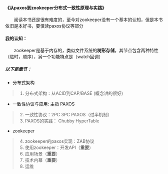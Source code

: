 #### 《从paxos到zookeeper分布式一致性原理与实践》  
&emsp;&emsp;阅读本书还是很有难度的，至今对zookeeper没有一个基本的认知，但是本书依旧是本好书，要慎读paxos协议等部分  
#### 我的认知：
&emsp;&emsp;zookeeper是基于内存的，类似文件系统的<B>树形存储</B>，其节点包含两种特性（临时，顺序），另一个功能特点是（watch回调）  
##### 以下是章节：
+ 分布式架构  
> 1. 分布式架构：从ACID到CAP/BASE (概念讲的很好)  
+ 一致性协议与应用: 主指 PAXOS
> 2. 一致性协议：2PC 3PC PAXOS（过半机制）  
> 3. PAXOS的实践： Chubby HyperTable  
+ zookeeper
> 4. zookeeper的paxos实现：ZAB协议
> 5. 使用zookeeper：开发API（<B>重要</B>）  
> 6. 应用场景（<B>重要</B>）  
> 7. 技术内幕（<B>重要</B>）
> 8. 运维  
